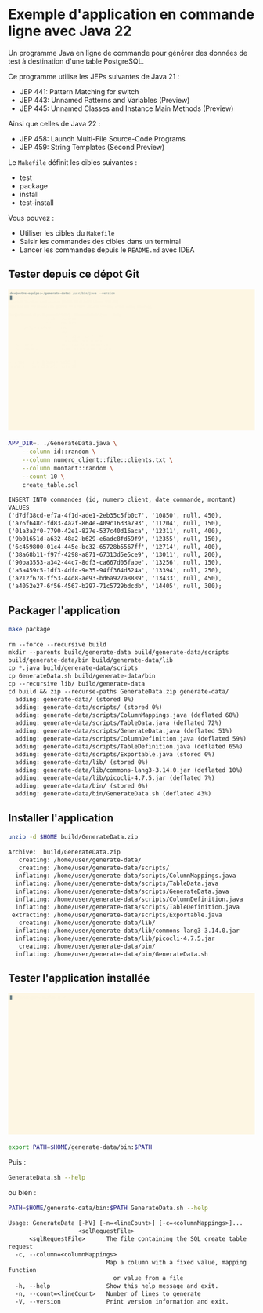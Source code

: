 # Exemple d'application en commande ligne avec Java 22

Un programme Java en ligne de commande pour générer des données de test à destination d'une table PostgreSQL.

Ce programme utilise les JEPs suivantes de Java 21 :

- JEP 441: Pattern Matching for switch
- JEP 443: Unnamed Patterns and Variables (Preview)
- JEP 445: Unnamed Classes and Instance Main Methods (Preview)

Ainsi que celles de Java 22 :

- JEP 458: Launch Multi-File Source-Code Programs
- JEP 459: String Templates (Second Preview)

Le `Makefile` définit les cibles suivantes :

- test
- package
- install
- test-install

Vous pouvez :

- Utiliser les cibles du `Makefile`
- Saisir les commandes des cibles dans un terminal
- Lancer les commandes depuis le `README.md` avec IDEA

## Tester depuis ce dépot Git

![Tester en mode "dev"](../../images/GenerateData.gif)

```bash
APP_DIR=. ./GenerateData.java \
	--column id::random \
	--column numero_client::file::clients.txt \
	--column montant::random \
	--count 10 \
	create_table.sql
```

```console
INSERT INTO commandes (id, numero_client, date_commande, montant)
VALUES
('d7df38cd-ef7a-4f1d-ade1-2eb35c5fb0c7', '10850', null, 450),
('a76f648c-fd83-4a2f-864e-409c1633a793', '11204', null, 150),
('01a3a2f0-7790-42e1-827e-537c40d16aca', '12311', null, 400),
('9b01651d-a632-48a2-b629-e6adc8fd59f9', '12355', null, 150),
('6c459800-01c4-445e-bc32-65728b5567ff', '12714', null, 400),
('38a68b11-f97f-4298-a871-67313d5e5ce9', '13011', null, 200),
('90ba3553-a342-44c7-8df3-ca667d05fabe', '13256', null, 150),
('a5a459c5-1df3-4dfc-9e35-94ff364d524a', '13394', null, 250),
('a212f678-ff53-44d8-ae93-bd6a927a8889', '13433', null, 450),
('a4052e27-6f56-4567-b297-71c5729bdcdb', '14405', null, 300);
```

## Packager l'application

```bash
make package
```

```console
rm --force --recursive build
mkdir --parents build/generate-data build/generate-data/scripts build/generate-data/bin build/generate-data/lib
cp *.java build/generate-data/scripts
cp GenerateData.sh build/generate-data/bin
cp --recursive lib/ build/generate-data
cd build && zip --recurse-paths GenerateData.zip generate-data/
  adding: generate-data/ (stored 0%)
  adding: generate-data/scripts/ (stored 0%)
  adding: generate-data/scripts/ColumnMappings.java (deflated 68%)
  adding: generate-data/scripts/TableData.java (deflated 72%)
  adding: generate-data/scripts/GenerateData.java (deflated 51%)
  adding: generate-data/scripts/ColumnDefinition.java (deflated 59%)
  adding: generate-data/scripts/TableDefinition.java (deflated 65%)
  adding: generate-data/scripts/Exportable.java (stored 0%)
  adding: generate-data/lib/ (stored 0%)
  adding: generate-data/lib/commons-lang3-3.14.0.jar (deflated 10%)
  adding: generate-data/lib/picocli-4.7.5.jar (deflated 7%)
  adding: generate-data/bin/ (stored 0%)
  adding: generate-data/bin/GenerateData.sh (deflated 43%)
```

## Installer l'application

```bash
unzip -d $HOME build/GenerateData.zip
```

```console
Archive:  build/GenerateData.zip
   creating: /home/user/generate-data/
   creating: /home/user/generate-data/scripts/
  inflating: /home/user/generate-data/scripts/ColumnMappings.java  
  inflating: /home/user/generate-data/scripts/TableData.java  
  inflating: /home/user/generate-data/scripts/GenerateData.java  
  inflating: /home/user/generate-data/scripts/ColumnDefinition.java  
  inflating: /home/user/generate-data/scripts/TableDefinition.java  
 extracting: /home/user/generate-data/scripts/Exportable.java  
   creating: /home/user/generate-data/lib/
  inflating: /home/user/generate-data/lib/commons-lang3-3.14.0.jar  
  inflating: /home/user/generate-data/lib/picocli-4.7.5.jar  
   creating: /home/user/generate-data/bin/
  inflating: /home/user/generate-data/bin/GenerateData.sh  

```

## Tester l'application installée

![Tester l'application installée](../../images/InstallGenerateData.gif)

```bash
export PATH=$HOME/generate-data/bin:$PATH
```

Puis :

```bash
GenerateData.sh --help
```

ou bien :

```bash
PATH=$HOME/generate-data/bin:$PATH GenerateData.sh --help
```

```console
Usage: GenerateData [-hV] [-n=<lineCount>] [-c=<columnMappings>]...
                    <sqlRequestFile>
      <sqlRequestFile>      The file containing the SQL create table request
  -c, --column=<columnMappings>
                            Map a column with a fixed value, mapping function
                              or value from a file
  -h, --help                Show this help message and exit.
  -n, --count=<lineCount>   Number of lines to generate
  -V, --version             Print version information and exit.
```

